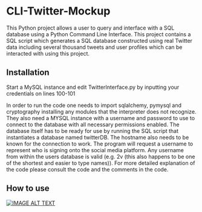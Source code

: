 # CLI-Twitter-Mockup

This Python project allows a user to query and interface with a SQL database using a Python Command Line Interface. This project contains a SQL script which generates a SQL database constructed using real Twitter data including several thousand tweets and user profiles which can be interacted with using this project.

## Installation

Start a MySQL instance and edit TwitterInterface.py by inputting your credentials on lines 100-101  

In order to run the code one needs to import sqlalchemy, pymysql and cryptography installing any modules that the interpreter does not recognize. They also need a MYSQL instance with a username and password to use to connect to the database with all necessary permissions enabled. The database itself has to be ready for use by running the SQL script that instantiates a database named twitterDB. The hostname also needs to be known for the connection to work. The program will request a username to represent who is signing onto the social media platform. Any username from within the users database is valid (e.g. 2v (this also happens to be one of the shortest and easier to type names)). For more detailed explanation of the code please consult the code and the comments in the code.  

## How to use

[![IMAGE ALT TEXT](http://img.youtube.com/vi/TKPDEqXJdto/0.jpg)](http://www.youtube.com/watch?v=TKPDEqXJdto "Video Title")
